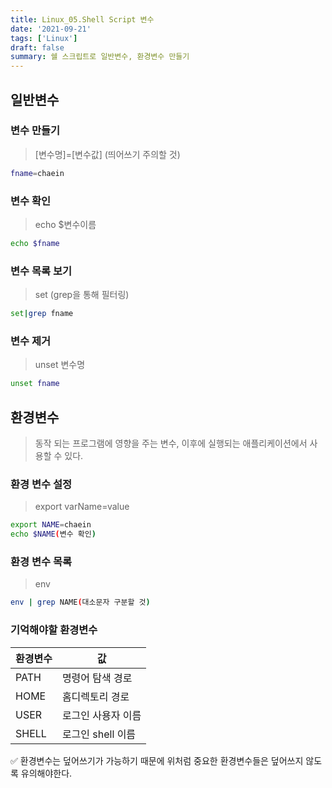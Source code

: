 ```yaml
---
title: Linux_05.Shell Script 변수
date: '2021-09-21'
tags: ['Linux']
draft: false
summary: 쉘 스크립트로 일반변수, 환경변수 만들기
---
```


## 일반변수

### 변수 만들기

> [변수명]=[변수값] (띄어쓰기 주의할 것)

```sh
fname=chaein
```

### 변수 확인

> echo $변수이름

```sh
echo $fname
```

### 변수 목록 보기

> set (grep을 통해 필터링)

```bash
set|grep fname
```

### 변수 제거

> unset 변수명

```bash
unset fname
```

## 환경변수

> 동작 되는 프로그램에 영향을 주는 변수, 이후에 실행되는 애플리케이션에서 사용할 수 있다.

### 환경 변수 설정

> export varName=value

```bash
export NAME=chaein
echo $NAME(변수 확인)
```

### 환경 변수 목록

> env

```bash
env | grep NAME(대소문자 구분할 것)
```

### 기억해야할 환경변수

| 환경변수 | 값                 |
| -------- | ------------------ |
| PATH     | 명령어 탐색 경로   |
| HOME     | 홈디렉토리 경로    |
| USER     | 로그인 사용자 이름 |
| SHELL    | 로그인 shell 이름  |

✅ 환경변수는 덮어쓰기가 가능하기 때문에 위처럼 중요한 환경변수들은 덮어쓰지 않도록 유의해야한다.
